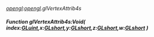 _[opengl](../../modules/opengl/opengl-module.md):[opengl](../../modules/opengl/opengl-module.md).glVertexAttrib4s_
##### Function glVertexAttrib4s:Void( index:[GLuint](../../modules/opengl/opengl-gluint.md),x:[GLshort](../../modules/opengl/opengl-glshort.md),y:[GLshort](../../modules/opengl/opengl-glshort.md),z:[GLshort](../../modules/opengl/opengl-glshort.md),w:[GLshort](../../modules/opengl/opengl-glshort.md) )
